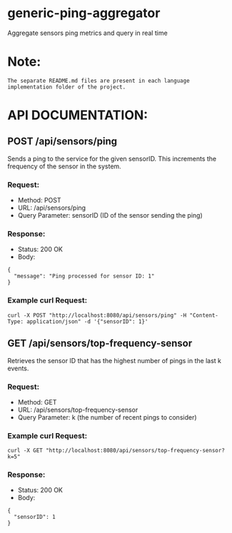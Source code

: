 # generic-ping-aggregator
Aggregate sensors ping metrics and query in real time

# Note: 
```
The separate README.md files are present in each language implementation folder of the project.
```

# API DOCUMENTATION:

## POST /api/sensors/ping
Sends a ping to the service for the given sensorID. This increments the frequency of the sensor in the system.

### Request:

* Method: POST
* URL: /api/sensors/ping
* Query Parameter: sensorID (ID of the sensor sending the ping)

### Response:
* Status: 200 OK
* Body:
```
{
  "message": "Ping processed for sensor ID: 1"
}
```

### Example curl Request:

```
curl -X POST "http://localhost:8080/api/sensors/ping" -H "Content-Type: application/json" -d '{"sensorID": 1}'
```

## GET /api/sensors/top-frequency-sensor
Retrieves the sensor ID that has the highest number of pings in the last k events.

### Request:
* Method: GET
* URL: /api/sensors/top-frequency-sensor
* Query Parameter: k (the number of recent pings to consider)

### Example curl Request:

```
curl -X GET "http://localhost:8080/api/sensors/top-frequency-sensor?k=5"
```

### Response:
* Status: 200 OK
* Body:

```
{
  "sensorID": 1
}
```

